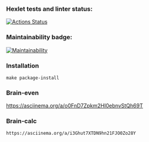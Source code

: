 ### Hexlet tests and linter status:
[![Actions Status](https://github.com/ilyushkinav/python-project-49/actions/workflows/hexlet-check.yml/badge.svg)](https://github.com/ilyushkinav/python-project-49/actions)

### Maintainability badge:
[![Maintainability](https://api.codeclimate.com/v1/badges/5b5d55f3182f72101dd4/maintainability)](https://codeclimate.com/github/ilyushkinav/python-project-49/maintainability)


### Installation

    make package-install

### Brain-even
   https://asciinema.org/a/o0FnD7Zpkm2HI0ebnvStQh69T

### Brain-calc
    https://asciinema.org/a/i3Ghut7XTDN9hn21FJO0Zo28Y
